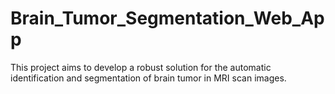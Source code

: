 # Brain_Tumor_Segmentation_Web_App
This project aims to develop a robust solution for the automatic identification and segmentation of brain tumor in MRI scan images.
